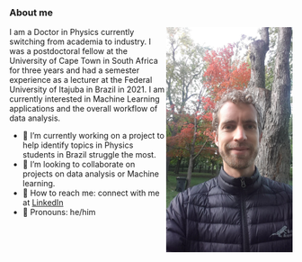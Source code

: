 ### About me

<img align="right" height="400" src="git3.jpg">


I am a Doctor in Physics currently switching from academia to industry. I was a postdoctoral fellow at the University of Cape Town in South Africa for three years and had a semester experience as a lecturer at the Federal University of Itajuba in Brazil in 2021. I am currently interested in Machine Learning applications and the overall workflow of data analysis. 

- 🔭 I’m currently working on a project to help identify topics in Physics students in Brazil struggle the most.
- 👯 I’m looking to collaborate on projects on data analysis or Machine learning.
- 📡 How to reach me: connect with me at [LinkedIn](https://www.linkedin.com/feed/)
- 🧙 Pronouns: he/him

